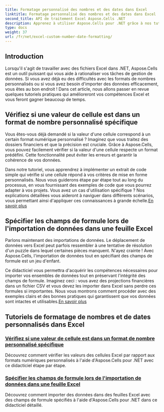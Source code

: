 ```yaml
---
title: Formatage personnalisé des nombres et des dates dans Excel
linktitle: Formatage personnalisé des nombres et des dates dans Excel
second_title: API de traitement Excel Aspose.Cells .NET
description: Apprenez à utiliser Aspose.Cells pour .NET grâce à nos tutoriels complets sur la mise en forme personnalisée des nombres et des dates. Optimisez vos compétences Excel.
type: docs
weight: 37
url: /fr/net/excel-custom-number-date-formatting/
---
```

## Introduction

Lorsqu'il s'agit de travailler avec des fichiers Excel dans .NET, Aspose.Cells est un outil puissant qui vous aide à rationaliser vos tâches de gestion de données. Si vous avez déjà eu des difficultés avec les formats de nombres personnalisés ou si vous avez besoin d'importer des données efficacement, vous êtes au bon endroit ! Dans cet article, nous allons passer en revue quelques tutoriels pratiques qui amélioreront vos compétences Excel et vous feront gagner beaucoup de temps.

## Vérifiez si une valeur de cellule est dans un format de nombre personnalisé spécifique

Vous êtes-vous déjà demandé si la valeur d'une cellule correspond à un certain format numérique personnalisé ? Imaginez que vous traitez des dossiers financiers et que la précision est cruciale. Grâce à Aspose.Cells, vous pouvez facilement vérifier si la valeur d'une cellule respecte un format prédéfini. Cette fonctionnalité peut éviter les erreurs et garantir la cohérence de vos données. 

Dans notre tutoriel, vous apprendrez à implémenter un extrait de code simple qui vérifie si une cellule répond à vos critères de mise en forme personnalisés. Nous vous guiderons étape par étape tout au long du processus, en vous fournissant des exemples de code que vous pourrez adapter à vos projets. Vous avez un cas d'utilisation spécifique ? Nos explications détaillées vous aideront à naviguer dans différents scénarios, vous permettant ainsi d'appliquer ces connaissances à grande échelle.[En savoir plus](./check-if-a-cell-value-is-in-a-specific-custom-number-format/)

## Spécifier les champs de formule lors de l'importation de données dans une feuille Excel

Parlons maintenant des importations de données. Le déplacement de données vers Excel peut parfois ressembler à une tentative de résolution d'un puzzle dans lequel certaines pièces manquent. N'ayez crainte ! Avec Aspose.Cells, l'importation de données tout en spécifiant des champs de formule est un jeu d'enfant.

Ce didacticiel vous permettra d'acquérir les compétences nécessaires pour importer vos ensembles de données tout en préservant l'intégrité des champs de formule. Imaginez ceci : vous avez des projections financières dans un fichier CSV et vous devez les importer dans Excel sans perdre ces formules si importantes. Nous vous montrons comment procéder avec des exemples clairs et des bonnes pratiques qui garantissent que vos données sont intactes et utilisables.[En savoir plus](./specify-formula-fields-while-importing-data-to-worksheet-in-excel/)

## Tutoriels de formatage de nombres et de dates personnalisés dans Excel
### [Vérifiez si une valeur de cellule est dans un format de nombre personnalisé spécifique](./check-if-a-cell-value-is-in-a-specific-custom-number-format/)
Découvrez comment vérifier les valeurs des cellules Excel par rapport aux formats numériques personnalisés à l'aide d'Aspose.Cells pour .NET avec ce didacticiel étape par étape.
### [Spécifier les champs de formule lors de l'importation de données dans une feuille Excel](./specify-formula-fields-while-importing-data-to-worksheet-in-excel/)
Découvrez comment importer des données dans des feuilles Excel avec des champs de formule spécifiés à l'aide d'Aspose.Cells pour .NET dans ce didacticiel détaillé.